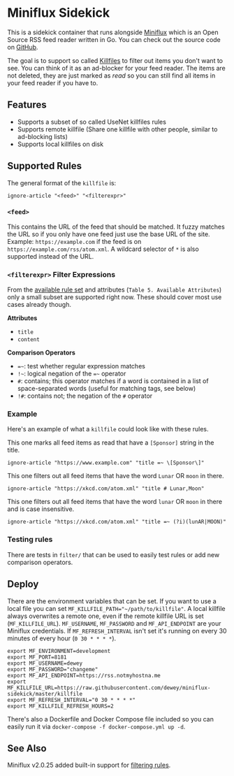 # Miniflux Sidekick

This is a sidekick container that runs alongside [Miniflux](https://miniflux.app) which is an Open Source RSS feed reader written in Go. You can check out the source code on [GitHub](https://github.com/miniflux/miniflux).

The goal is to support so called [Killfiles](https://en.wikipedia.org/wiki/Kill_file) to filter out items you don't want to see. You can think of it as an ad-blocker for your feed reader. The items are not deleted, they are just marked as *read* so you can still find all items in your feed reader if you have to.

## Features

- Supports a subset of so called UseNet killfiles rules
- Supports remote killfile (Share one killfile with other people, similar to ad-blocking lists)
- Supports local killfiles on disk

## Supported Rules

The general format of the `killfile` is:

```
ignore-article "<feed>" "<filterexpr>"
```

### `<feed>`

This contains the URL of the feed that should be matched. It fuzzy matches the URL so if you only have one feed just use the base URL of the site. Example: `https://example.com` if the feed is on `https://example.com/rss/atom.xml`. A wildcard selector of `*` is also supported instead of the URL.

### `<filterexpr>` Filter Expressions

From the [available rule set](https://newsboat.org/releases/2.15/docs/newsboat.html#_filter_language) and attributes (`Table 5. Available Attributes`) only a small subset are supported right now. These should cover most use cases already though.

**Attributes**

- `title`
- `content`

**Comparison Operators**

- `=~`: test whether regular expression matches
- `!~`: logical negation of the `=~` operator
- `#`: contains; this operator matches if a word is contained in a list of space-separated words (useful for matching tags, see below)
- `!#`: contains not; the negation of the `#` operator



### Example

Here's an example of what a `killfile` could look like with these rules. 

This one marks all feed items as read that have a `[Sponsor]` string in the title.
```
ignore-article "https://www.example.com" "title =~ \[Sponsor\]"
```

This one filters out all feed items that have the word `Lunar` OR `moon` in there.
```
ignore-article "https://xkcd.com/atom.xml" "title # Lunar,Moon"
```

This one filters out all feed items that have the word `lunar` OR `moon` in there and is case insensitive.
```
ignore-article "https://xkcd.com/atom.xml" "title =~ (?i)(lunAR|MOON)"
```

### Testing rules

There are tests in `filter/` that can be used to easily test rules or add new comparison operators.

## Deploy

There are the environment variables that can be set. If you want to use a local file you can set `MF_KILLFILE_PATH="~/path/to/killfile"`. A local killfile always overwrites a remote one, even if the remote killfile URL is set (`MF_KILLFILE_URL`). `MF_USERNAME`, `MF_PASSWORD` and `MF_API_ENDPOINT` are your Miniflux credentials. If `MF_REFRESH_INTERVAL` isn't set it's running on every 30 minutes of every hour (`0 30 * * * *`).

```
export MF_ENVIRONMENT=development
export MF_PORT=8181
export MF_USERNAME=dewey
export MF_PASSWORD="changeme"
export MF_API_ENDPOINT=https://rss.notmyhostna.me
export MF_KILLFILE_URL=https://raw.githubusercontent.com/dewey/miniflux-sidekick/master/killfile
export MF_REFRESH_INTERVAL="0 30 * * * *"
export MF_KILLFILE_REFRESH_HOURS=2
```

There's also a Dockerfile and Docker Compose file included so you can easily run it via `docker-compose -f docker-compose.yml up -d`.

## See Also

Miniflux v2.0.25 added built-in support for [filtering rules](https://miniflux.app/docs/rules.html#filtering-rules).
